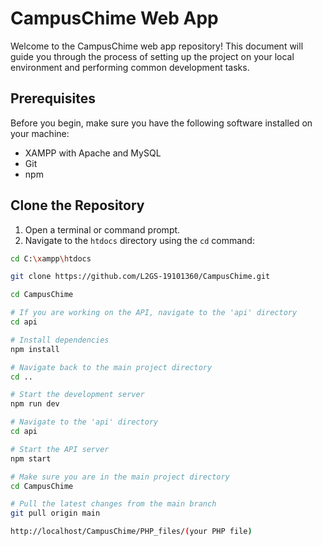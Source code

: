 # CampusChime Web App

Welcome to the CampusChime web app repository! This document will guide you through the process of setting up the project on your local environment and performing common development tasks.

## Prerequisites

Before you begin, make sure you have the following software installed on your machine:

- XAMPP with Apache and MySQL
- Git
- npm

## Clone the Repository

1. Open a terminal or command prompt.
2. Navigate to the `htdocs` directory using the `cd` command:

```bash
cd C:\xampp\htdocs

git clone https://github.com/L2GS-19101360/CampusChime.git

cd CampusChime

# If you are working on the API, navigate to the 'api' directory
cd api

# Install dependencies
npm install

# Navigate back to the main project directory
cd ..

# Start the development server
npm run dev

# Navigate to the 'api' directory
cd api

# Start the API server
npm start

# Make sure you are in the main project directory
cd CampusChime

# Pull the latest changes from the main branch
git pull origin main

http://localhost/CampusChime/PHP_files/(your PHP file)
